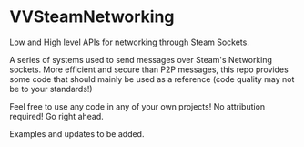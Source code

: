 # VVSteamNetworking
Low and High level APIs for networking through Steam Sockets.

A series of systems used to send messages over Steam's Networking sockets.
More efficient and secure than P2P messages, this repo provides some code that should mainly be used as a reference (code quality may not be to your standards!)

Feel free to use any code in any of your own projects! No attribution required! Go right ahead.

Examples and updates to be added.
